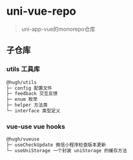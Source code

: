 # uni-vue-repo
> uni-app-vue的monorepo仓库

## 子仓库
### utils 工具库

```bash
@hugh/utils
├─ config 配置文件
├─ feedback 交互反馈
├─ enum 枚举
├─ helper 方法类
└─ interface 类型定义
```
### vue-use vue hooks
```bash
@hugh/vueuse
├─ useCheckUpdate 微信小程序检查版本更新
└─ useUniStorage 一个封装 uniStorage 的缓存方法
```